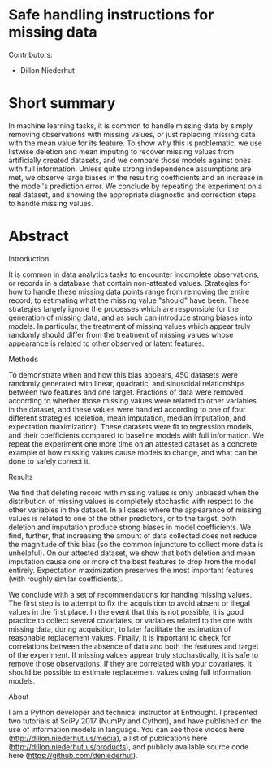 # Safe handling instructions for missing data

Contributors:

- Dillon Niederhut

# Short summary

In machine learning tasks, it is common to handle missing data by simply
removing observations with missing values, or just replacing missing data with
the mean value for its feature. To show why this is problematic, we use
listwise deletion and mean imputing to recover missing values from artificially
created datasets, and we compare those models against ones with full
information. Unless quite strong independence assumptions are met, we observe
large biases in the resulting coefficients and an increase in the model's
prediction error. We conclude by repeating the experiment on a real dataset,
and showing the appropriate diagnostic and correction steps to handle missing
values.

# Abstract

Introduction

It is common in data analytics tasks to encounter incomplete observations, or
records in a database that contain non-attested values. Strategies for how to
handle these missing data points range from removing the entire record, to
estimating what the missing value "should" have been. These strategies largely
ignore the processes which are responsible for the generation of missing data,
and as such can introduce strong biases into models. In particular, the
treatment of missing values which appear truly randomly should differ from the
treatment of missing values whose appearance is related to other observed or
latent features.

Methods

To demonstrate when and how this bias appears, 450 datasets were randomly
generated with linear, quadratic, and sinusoidal relationships between two
features and one target. Fractions of data were removed according to whether
those missing values were related to other variables in the dataset, and these
values were handled according to one of four different strategies (deletion,
mean imputation, median imputation, and expectation maximization). These
datasets were fit to regression models, and their coefficients compared to
baseline models with full information. We repeat the experiment one more time
on an attested dataset as a concrete example of how missing values cause models
to change, and what can be done to safely correct it.

Results

We find that deleting record with missing values is only unbiased when the
distribution of missing values is completely stochastic with respect to the
other variables in the dataset. In all cases where the appearance of missing
values is related to one of the other predictors, or to the target, both
deletion and imputation produce strong biases in model coefficients. We find,
further, that increasing the amount of data collected does not reduce the
magnitude of this bias (so the common injuncture to collect more data is
unhelpful). On our attested dataset, we show that both deletion and mean
imputation cause one or more of the best features to drop from the model
entirely. Expectation maximization preserves the most important features (with
roughly similar coefficients).

We conclude with a set of recommendations for handing missing values. The first
step is to attempt to fix the acquisition to avoid absent or illegal values in
the first place. In the event that this is not possible, it is good practice to
collect several covariates, or variables related to the one with missing data,
during acquisition, to later facilitate the estimation of reasonable
replacement values. Finally, it is important to check for correlations between
the absence of data and both the features and target of the experiment. If
missing values appear truly stochastically, it is safe to remove those
observations. If they are correlated with your covariates, it should be
possible to estimate replacement values using full information models.

About

I am a Python developer and technical instructor at Enthought. I presented two
tutorials at SciPy 2017 (NumPy and Cython), and have published on the use of
information models in language. You can see those videos here
(http://dillon.niederhut.us/media), a list of publications here
(http://dillon.niederhut.us/products), and publicly available source code here
(https://github.com/deniederhut).
